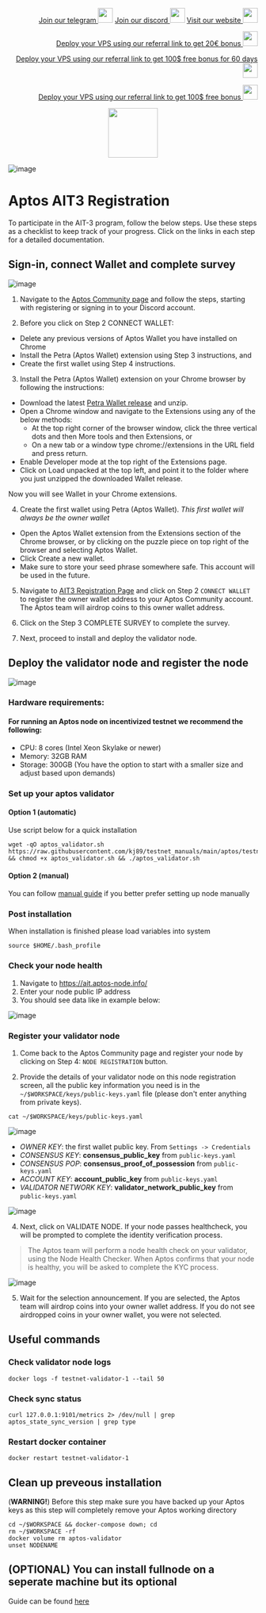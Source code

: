 <p style="font-size:14px" align="right">
<a href="https://t.me/kjnotes" target="_blank">Join our telegram <img src="https://user-images.githubusercontent.com/50621007/183283867-56b4d69f-bc6e-4939-b00a-72aa019d1aea.png" width="30"/></a>
<a href="https://discord.gg/JqQNcwff2e" target="_blank">Join our discord <img src="https://user-images.githubusercontent.com/50621007/176236430-53b0f4de-41ff-41f7-92a1-4233890a90c8.png" width="30"/></a>
<a href="https://kjnodes.com/" target="_blank">Visit our website <img src="https://user-images.githubusercontent.com/50621007/168689709-7e537ca6-b6b8-4adc-9bd0-186ea4ea4aed.png" width="30"/></a>
</p>

<p style="font-size:14px" align="right">
<a href="https://hetzner.cloud/?ref=y8pQKS2nNy7i" target="_blank">Deploy your VPS using our referral link to get 20€ bonus <img src="https://user-images.githubusercontent.com/50621007/174612278-11716b2a-d662-487e-8085-3686278dd869.png" width="30"/></a>
</p>
<p style="font-size:14px" align="right">
<a href="https://m.do.co/c/17b61545ca3a" target="_blank">Deploy your VPS using our referral link to get 100$ free bonus for 60 days <img src="https://user-images.githubusercontent.com/50621007/183284313-adf81164-6db4-4284-9ea0-bcb841936350.png" width="30"/></a>
</p>
<p style="font-size:14px" align="right">
<a href="https://www.vultr.com/?ref=7418642" target="_blank">Deploy your VPS using our referral link to get 100$ free bonus <img src="https://user-images.githubusercontent.com/50621007/183284971-86057dc2-2009-4d40-a1d4-f0901637033a.png" width="30"/></a>
</p>

<p align="center">
  <img width="100" height="auto" src="https://user-images.githubusercontent.com/50621007/165930080-4f541b46-1ae3-461c-acc9-de72d7ab93b7.png">
</p>

![image](https://user-images.githubusercontent.com/50621007/185746675-68afb222-02c7-4759-be04-930116c9745e.png)

# Aptos AIT3 Registration

To participate in the AIT-3 program, follow the below steps. Use these steps as a checklist to keep track of your progress. Click on the links in each step for a detailed documentation.

## Sign-in, connect Wallet and complete survey

![image](https://user-images.githubusercontent.com/50621007/185742643-7821a7b6-75e2-40fb-85a1-410bfea018ad.png)

1. Navigate to the [Aptos Community page](https://aptoslabs.com/community) and follow the steps, starting with registering or signing in to your Discord account.

2. Before you click on Step 2 CONNECT WALLET:
- Delete any previous versions of Aptos Wallet you have installed on Chrome
- Install the Petra (Aptos Wallet) extension using Step 3 instructions, and
- Create the first wallet using Step 4 instructions.

3. Install the Petra (Aptos Wallet) extension on your Chrome browser by following the instructions:
- Download the latest [Petra Wallet release](https://github.com/aptos-labs/aptos-core/releases?q=wallet&expanded=true) and unzip.
- Open a Chrome window and navigate to the Extensions using any of the below methods:
  - At the top right corner of the browser window, click the three vertical dots and then More tools and then Extensions, or
  - On a new tab or a window type chrome://extensions in the URL field and press return.
- Enable Developer mode at the top right of the Extensions page.
- Click on Load unpacked at the top left, and point it to the folder where you just unzipped the downloaded Wallet release.

Now you will see Wallet in your Chrome extensions.

4. Create the first wallet using Petra (Aptos Wallet).
*This first wallet will always be the owner wallet*
- Open the Aptos Wallet extension from the Extensions section of the Chrome browser, or by clicking on the puzzle piece on top right of the browser and selecting Aptos Wallet.
- Click Create a new wallet.
- Make sure to store your seed phrase somewhere safe. This account will be used in the future.

5. Navigate to [AIT3 Registration Page](https://aptoslabs.com/it3) and click on Step 2 `CONNECT WALLET` to register the owner wallet address to your Aptos Community account. The Aptos team will airdrop coins to this owner wallet address.

6. Click on the Step 3 COMPLETE SURVEY to complete the survey.

7. Next, proceed to install and deploy the validator node.

## Deploy the validator node and register the node

![image](https://user-images.githubusercontent.com/50621007/185742656-e4b18499-d968-4ea6-9b72-f8be4754466c.png)

### Hardware requirements:
#### For running an Aptos node on incentivized testnet we recommend the following:
- CPU: 8 cores (Intel Xeon Skylake or newer)
- Memory: 32GB RAM
- Storage: 300GB (You have the option to start with a smaller size and adjust based upon demands)

### Set up your aptos validator
#### Option 1 (automatic)
Use script below for a quick installation
```
wget -qO aptos_validator.sh https://raw.githubusercontent.com/kj89/testnet_manuals/main/aptos/testnet/aptos_validator.sh && chmod +x aptos_validator.sh && ./aptos_validator.sh
```

#### Option 2 (manual)
You can follow [manual guide](https://github.com/kj89/testnet_manuals/blob/main/aptos/testnet/validator_manual_install.md) if you better prefer setting up node manually

### Post installation
When installation is finished please load variables into system
```
source $HOME/.bash_profile
```

### Check your node health
1. Navigate to https://ait.aptos-node.info/
2. Enter your node public IP address
3. You should see data like in example below:

![image](https://user-images.githubusercontent.com/50621007/185860777-2731d375-61fd-4b2a-9c58-929bb9e6ad9b.png)

### Register your validator node
1. Come back to the Aptos Community page and register your node by clicking on Step 4: `NODE REGISTRATION` button.

2. Provide the details of your validator node on this node registration screen, all the public key information you need is in the `~/$WORKSPACE/keys/public-keys.yaml` file (please don't enter anything from private keys).
```
cat ~/$WORKSPACE/keys/public-keys.yaml
```

![image](https://user-images.githubusercontent.com/50621007/185745845-7a507495-bc86-4c66-ac49-d8a6273c4fb9.png)

- *OWNER KEY*: the first wallet public key. From `Settings -> Credentials`
- *CONSENSUS KEY*: **consensus_public_key** from `public-keys.yaml`
- *CONSENSUS POP*: **consensus_proof_of_possession** from `public-keys.yaml`
- *ACCOUNT KEY*: **account_public_key** from `public-keys.yaml`
- *VALIDATOR NETWORK KEY*: **validator_network_public_key** from `public-keys.yaml`

![image](https://user-images.githubusercontent.com/50621007/185746074-4bc199a5-19d3-45ad-b506-dfa584b6b294.png)

4. Next, click on VALIDATE NODE. If your node passes healthcheck, you will be prompted to complete the identity verification process.
> The Aptos team will perform a node health check on your validator, using the Node Health Checker. When Aptos confirms that your node is healthy, you will be asked to complete the KYC process.

![image](https://user-images.githubusercontent.com/50621007/185746723-87d7476a-9a01-4cbc-bbec-3922468e59c8.png)

5. Wait for the selection announcement. If you are selected, the Aptos team will airdrop coins into your owner wallet address. If you do not see airdropped coins in your owner wallet, you were not selected.

## Useful commands
### Check validator node logs
```
docker logs -f testnet-validator-1 --tail 50
```

### Check sync status
```
curl 127.0.0.1:9101/metrics 2> /dev/null | grep aptos_state_sync_version | grep type
```

### Restart docker container
```
docker restart testnet-validator-1
```

## Clean up preveous installation
(**WARNING!**) Before this step make sure you have backed up your Aptos keys as this step will completely remove your Aptos working directory
```
cd ~/$WORKSPACE && docker-compose down; cd
rm ~/$WORKSPACE -rf
docker volume rm aptos-validator
unset NODENAME
```

## (OPTIONAL) You can install fullnode on a seperate machine but its optional
Guide can be found [here](https://github.com/kj89/testnet_manuals/blob/main/aptos/testnet/fullnode_manual_install.md)
